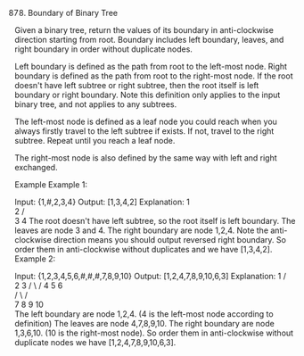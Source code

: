 878. Boundary of Binary Tree

Given a binary tree, return the values of its boundary in anti-clockwise direction starting from root. Boundary includes left boundary, leaves, and right boundary in order without duplicate nodes.

Left boundary is defined as the path from root to the left-most node. Right boundary is defined as the path from root to the right-most node. If the root doesn't have left subtree or right subtree, then the root itself is left boundary or right boundary. Note this definition only applies to the input binary tree, and not applies to any subtrees.

The left-most node is defined as a leaf node you could reach when you always firstly travel to the left subtree if exists. If not, travel to the right subtree. Repeat until you reach a leaf node.

The right-most node is also defined by the same way with left and right exchanged.

Example
Example 1:

Input: {1,#,2,3,4}
Output: [1,3,4,2]
Explanation: 
  1
   \
    2
   / \
  3   4
  The root doesn't have left subtree, so the root itself is left boundary.
  The leaves are node 3 and 4.
  The right boundary are node 1,2,4. Note the anti-clockwise direction means you should output reversed right boundary.
  So order them in anti-clockwise without duplicates and we have [1,3,4,2].
Example 2:

Input: {1,2,3,4,5,6,#,#,#,7,8,9,10}
Output: [1,2,4,7,8,9,10,6,3]
Explanation: 
          1
     /          \
    2            3
   / \          / 
  4   5        6   
     / \      / \
    7   8    9  10  
  The left boundary are node 1,2,4. (4 is the left-most node according to definition)
  The leaves are node 4,7,8,9,10.
  The right boundary are node 1,3,6,10. (10 is the right-most node).
  So order them in anti-clockwise without duplicate nodes we have [1,2,4,7,8,9,10,6,3].
